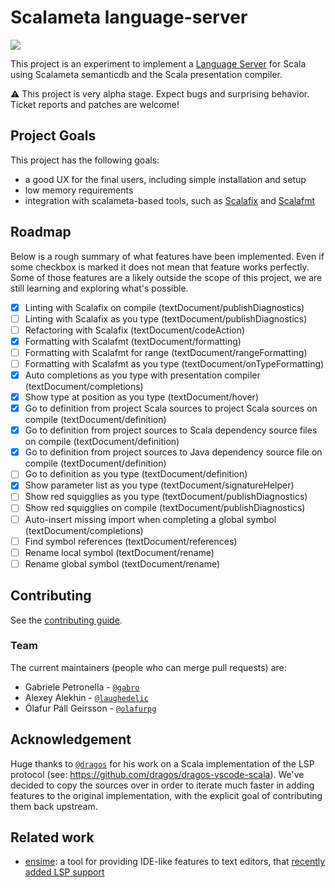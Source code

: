 # Scalameta language-server

[![](https://travis-ci.org/scalameta/language-server.svg?branch=master)](https://travis-ci.org/scalameta/language-server)

This project is an experiment to implement a [Language Server](https://github.com/Microsoft/language-server-protocol)
for Scala using Scalameta semanticdb and the Scala presentation compiler.


:warning: This project is very alpha stage.
Expect bugs and surprising behavior.
Ticket reports and patches are welcome!

## Project Goals

This project has the following goals:

- a good UX for the final users, including simple installation and setup
- low memory requirements
- integration with scalameta-based tools, such as [Scalafix](https://github.com/scalacenter/scalafix) and [Scalafmt](https://github.com/scalameta/scalafmt)

## Roadmap

Below is a rough summary of what features have been implemented.
Even if some checkbox is marked it does not mean that feature works perfectly.
Some of those features are a likely outside the scope of this project, we are
still learning and exploring what's possible.

- [x] Linting with Scalafix on compile (textDocument/publishDiagnostics)
- [ ] Linting with Scalafix as you type (textDocument/publishDiagnostics)
- [ ] Refactoring with Scalafix (textDocument/codeAction)
- [x] Formatting with Scalafmt (textDocument/formatting)
- [ ] Formatting with Scalafmt for range (textDocument/rangeFormatting)
- [ ] Formatting with Scalafmt as you type (textDocument/onTypeFormatting)
- [x] Auto completions as you type with presentation compiler (textDocument/completions)
- [x] Show type at position as you type (textDocument/hover)
- [x] Go to definition from project Scala sources to project Scala sources on compile (textDocument/definition)
- [x] Go to definition from project sources to Scala dependency source files on compile (textDocument/definition)
- [x] Go to definition from project sources to Java dependency source file on compile (textDocument/definition)
- [ ] Go to definition as you type (textDocument/definition)
- [x] Show parameter list as you type (textDocument/signatureHelper)
- [ ] Show red squigglies as you type (textDocument/publishDiagnostics)
- [ ] Show red squigglies on compile (textDocument/publishDiagnostics)
- [ ] Auto-insert missing import when completing a global symbol (textDocument/completions)
- [ ] Find symbol references (textDocument/references)
- [ ] Rename local symbol (textDocument/rename)
- [ ] Rename global symbol (textDocument/rename)

## Contributing

See the [contributing guide](CONTRIBUTING.md).

### Team
The current maintainers (people who can merge pull requests) are:

* Gabriele Petronella - [`@gabro`](https://github.com/gabro)
* Alexey Alekhin - [`@laughedelic`](https://github.com/laughedelic)
* Ólafur Páll Geirsson - [`@olafurpg`](https://github.com/olafurpg)

## Acknowledgement
Huge thanks to [`@dragos`](https://github.com/dragos) for his work on a Scala implementation of the LSP protocol (see: https://github.com/dragos/dragos-vscode-scala).
We've decided to copy the sources over in order to iterate much faster in adding features to the original implementation, with the explicit goal of contributing them back upstream.

## Related work

- [ensime](ensime.org): a tool for providing IDE-like features to text editors, that [recently added LSP support](https://github.com/ensime/ensime-server/pull/1888)
